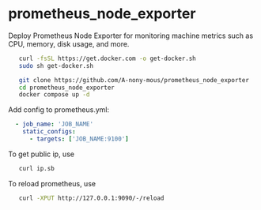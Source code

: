# prometheus_node_exporter

Deploy Prometheus Node Exporter for monitoring machine metrics such as CPU, memory, disk usage, and more.

```bash
   curl -fsSL https://get.docker.com -o get-docker.sh
   sudo sh get-docker.sh
```

```bash
   git clone https://github.com/A-nony-mous/prometheus_node_exporter
   cd prometheus_node_exporter
   docker compose up -d
```

Add config to prometheus.yml:

```yml
  - job_name: 'JOB_NAME'
    static_configs:
      - targets: ['JOB_NAME:9100']
```

To get public ip, use

```bash
   curl ip.sb
```

To reload prometheus, use

```bash
   curl -XPUT http://127.0.0.1:9090/-/reload
```
